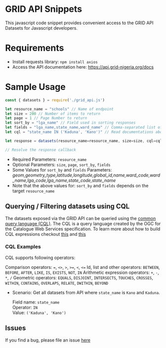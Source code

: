 # GRID API Snippets
This javascript code snippet provides convenient access to the GRID API Datasets for Javascript developers.
# Requirements
- Install requests library: `npm install axios`
- Access the API documentation here: https://api.grid-nigeria.org/docs

# Sample Usage

```javascript
const { datasets } = require('./grid_api.js')

let resource_name = "schools" // Name of endpoint
let size = 200 // Number of items to return
let page = 1 // Page Number to return
let sort_by = "lga_name" // Field used in sorting responses
let fields = "lga_name,state_name,ward_name" // Comma-separated list of fields (No space)
let cql = "state_name IN ('Kaduna', 'Kano')" // Read documentations about Querying/Filtering (CQL)

let response = datasets(resource_name=resource_name, size=size, cql=cql) // You can optionally pass other parameters as defined above

// Resolve the response callback
```

* Required Parameters: `resource_name`
* Optional Parameters: `size`, `page`, `sort_by`, `fields`
* Some Values for `sort_by` and `fields` Parameters: *geom,geometry_type,latitude,longitude,global_id,name,ward_code,ward_name,lga_code,lga_name,state_code,state_name*
* Note that the above values for: `sort_by` and `fields` depends on the target `resource_name`

## Querying / Filtering datasets using CQL
The datasets exposed via the GRID API can be queried using the [common query language (CQL)](https://docs.geoserver.org/stable/en/user/tutorials/cql/cql_tutorial.html). 
The CQL is a query language created by the OGC for the Catalogue Web Services specification.
To learn more about how to build CQL expressions checkout [this](https://hicsuntdra.co/blog/geoserver-guide-to-cql/) and [this](http://suite.opengeo.org/docs/latest/geoserver/tutorials/cql/cql_tutorial.html#cql-tutorial)

### CQL Examples
CQL supports following operators:

Comparison operators: `=`, `<>`, `>`, `>=`, `<`, `<=`
Id, list and other operators: `BETWEEN`, `BEFORE`, `AFTER`, `LIKE`, `IS`, `EXISTS`, `NOT`, `IN`
Arithmetic expression operators: `+`, `-`, `*`, `/`
Geometric operators: `EQUALS`, `DISJOINT`, `INTERSECTS`, `TOUCHES`, `CROSSES`, `WITHIN`, `CONTAINS`, `OVERLAPS`, `RELATE`, `DWITHIN`, `BEYOND`

- Scenario:
    Get all datasets from API where `state_name` is `Kano` and `Kaduna`.

    Field name: `state_name`<br>
    Operator: `IN`<br>
    Value: `('Kaduna', 'Kano')`

## Issues
If you find a bug, please file an issue [here](https://github.com/eHealthAfrica/grid-hackathon/issues)